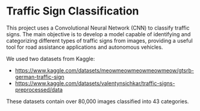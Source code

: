 # Traffic Sign Classification


This project uses a Convolutional Neural Network (CNN) to classify traffic signs. 
The main objective is to develop a model capable of identifying and categorizing 
different types of traffic signs from images, providing a useful tool for road 
assistance applications and autonomous vehicles.

We used two datasets from Kaggle:
- https://www.kaggle.com/datasets/meowmeowmeowmeowmeow/gtsrb-german-traffic-sign
- https://www.kaggle.com/datasets/valentynsichkar/traffic-signs-preprocessed/data
  
These datasets contain over 80,000 images classified into 43 categories.

